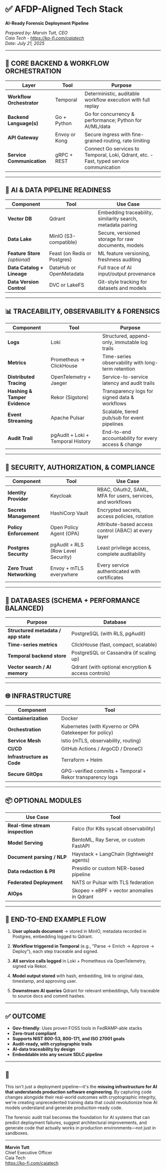 # ✅ AFDP-Aligned Tech Stack
**AI-Ready Forensic Deployment Pipeline**

*Prepared by: Marvin Tutt, CEO*  
*Caia Tech - https://ko-fi.com/caiatech*  
*Date: July 21, 2025*

---

## 🔧 CORE BACKEND & WORKFLOW ORCHESTRATION

| Layer | Tool | Purpose |
|-------|------|---------|
| **Workflow Orchestrator** | Temporal | Deterministic, auditable workflow execution with full replay |
| **Backend Language(s)** | Go + Python | Go for concurrency & performance; Python for AI/ML/data |
| **API Gateway** | Envoy or Kong | Secure ingress with fine-grained routing, rate limiting |
| **Service Communication** | gRPC + REST | Connect Go services to Temporal, Loki, Qdrant, etc. - Fast, typed service communication |

---

## 🧠 AI & DATA PIPELINE READINESS

| Component | Tool | Use Case |
|-----------|------|----------|
| **Vector DB** | Qdrant | Embedding traceability, similarity search, metadata pairing |
| **Data Lake** | MinIO (S3-compatible) | Secure, versioned storage for raw documents, models |
| **Feature Store** *(optional)* | Feast (on Redis or Postgres) | ML feature versioning, freshness auditing |
| **Data Catalog + Lineage** | DataHub or OpenMetadata | Full trace of AI input/output provenance |
| **Data Version Control** | DVC or LakeFS | Git-style tracking for datasets and models |

---

## 📊 TRACEABILITY, OBSERVABILITY & FORENSICS

| Component | Tool | Purpose |
|-----------|------|---------|
| **Logs** | Loki | Structured, append-only, immutable log trails |
| **Metrics** | Prometheus → ClickHouse | Time-series observability with long-term retention |
| **Distributed Tracing** | OpenTelemetry + Jaeger | Service-to-service latency and audit trails |
| **Hashing & Tamper Evidence** | Rekor (Sigstore) | Transparency logs for signed data & workflows |
| **Event Streaming** | Apache Pulsar | Scalable, tiered pub/sub for event pipelines |
| **Audit Trail** | pgAudit + Loki + Temporal History | End-to-end accountability for every access & change |

---

## 🔐 SECURITY, AUTHORIZATION, & COMPLIANCE

| Component | Tool | Use Case |
|-----------|------|----------|
| **Identity Provider** | Keycloak | RBAC, OAuth2, SAML, MFA for users, services, and workflows |
| **Secrets Management** | HashiCorp Vault | Encrypted secrets, access policies, rotation |
| **Policy Enforcement** | Open Policy Agent (OPA) | Attribute-based access control (ABAC) at every layer |
| **Postgres Security** | pgAudit + RLS (Row Level Security) | Least privilege access, complete auditability |
| **Zero Trust Networking** | Envoy + mTLS everywhere | Every service authenticated with certificates |

---

## 💾 DATABASES (SCHEMA + PERFORMANCE BALANCED)

| Purpose | Database |
|---------|----------|
| **Structured metadata / app state** | PostgreSQL (with RLS, pgAudit) |
| **Time-series metrics** | ClickHouse (fast, compact, scalable) |
| **Temporal backend store** | PostgreSQL or Cassandra (if scaling up) |
| **Vector search / AI memory** | Qdrant (with optional encryption & access controls) |

---

## 🌐 INFRASTRUCTURE

| Component | Tool |
|-----------|------|
| **Containerization** | Docker |
| **Orchestration** | Kubernetes (with Kyverno or OPA Gatekeeper for policy) |
| **Service Mesh** | Istio (mTLS, observability, routing) |
| **CI/CD** | GitHub Actions / ArgoCD / DroneCI |
| **Infrastructure as Code** | Terraform + Helm |
| **Secure GitOps** | GPG-verified commits + Temporal + Rekor transparency logs |

---

## 📦 OPTIONAL MODULES

| Use Case | Tool |
|----------|------|
| **Real-time stream inspection** | Falco (for K8s syscall observability) |
| **Model Serving** | BentoML, Ray Serve, or custom FastAPI |
| **Document parsing / NLP** | Haystack + LangChain (lightweight agents) |
| **Data redaction & PII** | Presidio or custom NER-based pipeline |
| **Federated Deployment** | NATS or Pulsar with TLS federation |
| **AIOps** | Skopeo + eBPF + vector anomalies in Qdrant |

---

## 🔁 END-TO-END EXAMPLE FLOW

1. **User uploads document** → stored in MinIO, metadata recorded in Postgres, embedding logged to Qdrant.

2. **Workflow triggered in Temporal** (e.g., "Parse → Enrich → Approve → Deploy"), each step traceable and signed.

3. **All service calls logged** in Loki + Prometheus via OpenTelemetry, signed via Rekor.

4. **Model output stored** with hash, embedding, link to original data, timestamp, and approving user.

5. **Downstream AI queries** Qdrant for relevant embeddings, fully traceable to source docs and commit hashes.

---

## ✅ OUTCOME

* **Gov-friendly**: Uses proven FOSS tools in FedRAMP-able stacks
* **Zero-trust compliant**
* **Supports NIST 800-53, 800-171, and ISO 27001 goals**
* **Audit-ready, with cryptographic trails**
* **AI-data traceability by design**
* **Embeddable into any secure SDLC pipeline**

---

## 🚀 

This isn't just a deployment pipeline—it's the **missing infrastructure for AI that understands production software engineering**. By capturing code changes alongside their real-world outcomes with cryptographic integrity, we're creating unprecedented training data that could revolutionize how AI models understand and generate production-ready code.

The forensic audit trail becomes the foundation for AI systems that can predict deployment failures, suggest architectural improvements, and generate code that actually works in production environments—not just in sandboxes.

---

**Marvin Tutt**  
Chief Executive Officer  
Caia Tech  
https://ko-fi.com/caiatech

